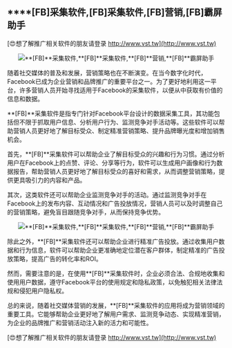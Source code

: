 ## ****[FB]**采集软件,**[FB]**采集软件,**[FB]**营销,**[FB]**霸屏助手**

[😍想了解推广相关软件的朋友请登录 http://www.vst.tw](http://www.vst.tw)

 <center><img src="https://vst.tw/MP4/tuiguang/png/2.png" alt="**[FB]**采集软件,**[FB]**采集软件,**[FB]**营销,**[FB]**霸屏助手"></center>

随着社交媒体的普及和发展，营销策略也在不断演变。在当今数字化时代，Facebook已成为企业营销和品牌推广的重要平台之一。为了更好地利用这一平台，许多营销人员开始寻找适用于Facebook的采集软件，以便从中获取有价值的信息和数据。

**[FB]**采集软件是指专门针对Facebook平台设计的数据采集工具，其功能包括但不限于抓取用户信息、分析用户行为、监测竞争对手活动等。这些软件可以帮助营销人员更好地了解目标受众、制定精准营销策略、提升品牌曝光度和增加销售机会。

首先，**[FB]**采集软件可以帮助企业了解目标受众的兴趣和行为习惯。通过分析用户在Facebook上的点赞、评论、分享等行为，软件可以生成用户画像和行为数据报告，帮助营销人员更好地了解目标受众的喜好和需求，从而调整营销策略，提供更具吸引力的内容和产品。

其次，这类软件还可以帮助企业监测竞争对手的活动。通过监测竞争对手在Facebook上的发布内容、互动情况和广告投放情况，营销人员可以及时调整自己的营销策略，避免盲目跟随竞争对手，从而保持竞争优势。

 <center><img src="https://vst.tw/MP4/tuiguang/png/3.png" alt="**[FB]**采集软件,**[FB]**采集软件,**[FB]**营销,**[FB]**霸屏助手"></center>

除此之外，**[FB]**采集软件还可以帮助企业进行精准广告投放。通过收集用户数据和行为信息，软件可以帮助企业更准确地定位潜在客户群体，制定精准的广告投放策略，提高广告的转化率和ROI。

然而，需要注意的是，在使用**[FB]**采集软件时，企业必须合法、合规地收集和使用用户数据，遵守Facebook平台的使用规定和隐私政策，以免触犯相关法律法规和侵犯用户隐私权。

总的来说，随着社交媒体营销的发展，**[FB]**采集软件的应用将成为营销领域的重要工具。它能够帮助企业更好地了解用户需求、监测竞争动态、实现精准营销，为企业的品牌推广和营销活动注入新的活力和可能性。

[😍想了解推广相关软件的朋友请登录 http://www.vst.tw](http://www.vst.tw)



